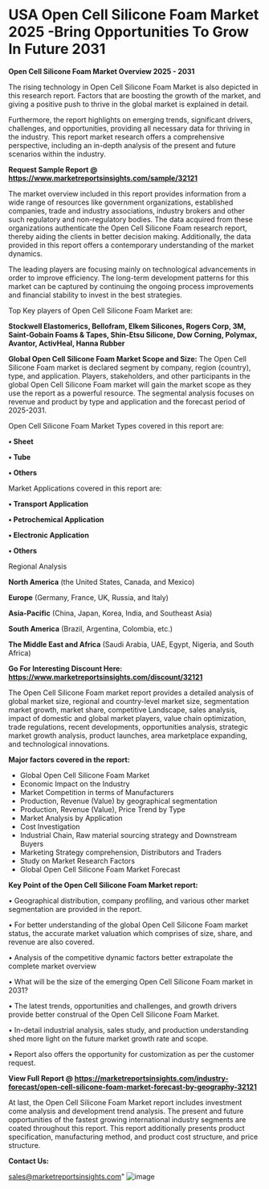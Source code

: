  # USA Open Cell Silicone Foam Market 2025 -Bring Opportunities To Grow In Future 2031

<Strong> Open Cell Silicone Foam Market Overview 2025 - 2031</strong>

The rising technology in Open Cell Silicone Foam Market is also depicted in this research report. Factors that are boosting the growth of the market, and giving a positive push to thrive in the global market is explained in detail.

Furthermore, the report highlights on emerging trends, significant drivers, challenges, and opportunities, providing all necessary data for thriving in the industry. This report market research offers a comprehensive perspective, including an in-depth analysis of the present and future scenarios within the industry.

<strong>Request Sample Report @ <a href=https://www.marketreportsinsights.com/sample/32121>https://www.marketreportsinsights.com/sample/32121</a></strong>

The market overview included in this report provides information from a wide range of resources like government organizations, established companies, trade and industry associations, industry brokers and other such regulatory and non-regulatory bodies. The data acquired from these organizations authenticate the Open Cell Silicone Foam research report, thereby aiding the clients in better decision making. Additionally, the data provided in this report offers a contemporary understanding of the market dynamics.

The leading players are focusing mainly on technological advancements in order to improve efficiency. The long-term development patterns for this market can be captured by continuing the ongoing process improvements and financial stability to invest in the best strategies.

Top Key players of Open Cell Silicone Foam Market are:

<strong>Stockwell Elastomerics, Bellofram, Elkem Silicones, Rogers Corp, 3M, Saint-Gobain Foams & Tapes, Shin-Etsu Silicone, Dow Corning, Polymax, Avantor, ActivHeal, Hanna Rubber</strong>

<strong><b>Global Open Cell Silicone Foam Market Scope and Size:</b></strong>
The Open Cell Silicone Foam market is declared segment by company, region (country), type, and application. Players, stakeholders, and other participants in the global Open Cell Silicone Foam market will gain the market scope as they use the report as a powerful resource. The segmental analysis focuses on revenue and product by type and application and the forecast period of 2025-2031.

Open Cell Silicone Foam Market Types covered in this report are:

<strong>• Sheet

• Tube

• Others</strong>

Market Applications covered in this report are:

<strong>• Transport Application

• Petrochemical Application

• Electronic Application

• Others</strong> 

Regional Analysis

<strong>North America</strong> (the United States, Canada, and Mexico)

<strong>Europe</strong> (Germany, France, UK, Russia, and Italy)

<strong>Asia-Pacific</strong> (China, Japan, Korea, India, and Southeast Asia)

<strong>South America</strong> (Brazil, Argentina, Colombia, etc.)

<strong>The Middle East and Africa</strong> (Saudi Arabia, UAE, Egypt, Nigeria, and South Africa)

<strong>Go For Interesting Discount Here: <a href=https://www.marketreportsinsights.com/discount/32121>https://www.marketreportsinsights.com/discount/32121</a></strong>

The Open Cell Silicone Foam market report provides a detailed analysis of global market size, regional and country-level market size, segmentation market growth, market share, competitive Landscape, sales analysis, impact of domestic and global market players, value chain optimization, trade regulations, recent developments, opportunities analysis, strategic market growth analysis, product launches, area marketplace expanding, and technological innovations.

<strong><b>Major factors covered in the report:</b></strong>
<ul>
  <li>Global Open Cell Silicone Foam Market </li>
  <li>Economic Impact on the Industry</li>
  <li>Market Competition in terms of Manufacturers</li>
  <li>Production, Revenue (Value) by geographical segmentation</li>
  <li>Production, Revenue (Value), Price Trend by Type</li>
  <li>Market Analysis by Application</li>
  <li>Cost Investigation</li>
  <li>Industrial Chain, Raw material sourcing strategy and Downstream Buyers</li>
  <li>Marketing Strategy comprehension, Distributors and Traders</li>
  <li>Study on Market Research Factors</li>
  <li>Global Open Cell Silicone Foam Market Forecast</li>
</ul>

<strong><b>Key Point of the Open Cell Silicone Foam Market report:</b></strong>

• Geographical distribution, company profiling, and various other market segmentation are provided in the report.

• For better understanding of the global Open Cell Silicone Foam market status, the accurate market valuation which comprises of size, share, and revenue are also covered.

• Analysis of the competitive dynamic factors better extrapolate the complete market overview

• What will be the size of the emerging Open Cell Silicone Foam market in 2031?

• The latest trends, opportunities and challenges, and growth drivers provide better construal of the Open Cell Silicone Foam Market.

• In-detail industrial analysis, sales study, and production understanding shed more light on the future market growth rate and scope.

• Report also offers the opportunity for customization as per the customer request.

<strong><b>View Full Report @ <a href=https://marketreportsinsights.com/industry-forecast/open-cell-silicone-foam-market-forecast-by-geography-32121>https://marketreportsinsights.com/industry-forecast/open-cell-silicone-foam-market-forecast-by-geography-32121</a></b></strong>


At last, the Open Cell Silicone Foam Market report includes investment come analysis and development trend analysis. The present and future opportunities of the fastest growing international industry segments are coated throughout this report. This report additionally presents product specification, manufacturing method, and product cost structure, and price structure.

<strong>Contact Us:</strong>

sales@marketreportsinsights.com"
![image](https://github.com/user-attachments/assets/dd0712b9-5af3-42d0-afb8-091498ef1003)
